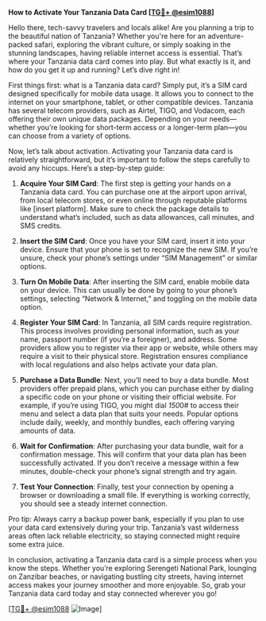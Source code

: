 **How to Activate Your Tanzania Data Card [[TG💪+ @esim1088](https://t.me/s/esim1088)]**

Hello there, tech-savvy travelers and locals alike! Are you planning a trip to the beautiful nation of Tanzania? Whether you're here for an adventure-packed safari, exploring the vibrant culture, or simply soaking in the stunning landscapes, having reliable internet access is essential. That’s where your Tanzania data card comes into play. But what exactly is it, and how do you get it up and running? Let’s dive right in!

First things first: what is a Tanzania data card? Simply put, it’s a SIM card designed specifically for mobile data usage. It allows you to connect to the internet on your smartphone, tablet, or other compatible devices. Tanzania has several telecom providers, such as Airtel, TIGO, and Vodacom, each offering their own unique data packages. Depending on your needs—whether you’re looking for short-term access or a longer-term plan—you can choose from a variety of options.

Now, let’s talk about activation. Activating your Tanzania data card is relatively straightforward, but it’s important to follow the steps carefully to avoid any hiccups. Here’s a step-by-step guide:

1. **Acquire Your SIM Card**: The first step is getting your hands on a Tanzania data card. You can purchase one at the airport upon arrival, from local telecom stores, or even online through reputable platforms like [insert platform]. Make sure to check the package details to understand what’s included, such as data allowances, call minutes, and SMS credits.

2. **Insert the SIM Card**: Once you have your SIM card, insert it into your device. Ensure that your phone is set to recognize the new SIM. If you’re unsure, check your phone’s settings under “SIM Management” or similar options.

3. **Turn On Mobile Data**: After inserting the SIM card, enable mobile data on your device. This can usually be done by going to your phone’s settings, selecting “Network & Internet,” and toggling on the mobile data option.

4. **Register Your SIM Card**: In Tanzania, all SIM cards require registration. This process involves providing personal information, such as your name, passport number (if you’re a foreigner), and address. Some providers allow you to register via their app or website, while others may require a visit to their physical store. Registration ensures compliance with local regulations and also helps activate your data plan.

5. **Purchase a Data Bundle**: Next, you’ll need to buy a data bundle. Most providers offer prepaid plans, which you can purchase either by dialing a specific code on your phone or visiting their official website. For example, if you’re using TIGO, you might dial *150*0# to access their menu and select a data plan that suits your needs. Popular options include daily, weekly, and monthly bundles, each offering varying amounts of data.

6. **Wait for Confirmation**: After purchasing your data bundle, wait for a confirmation message. This will confirm that your data plan has been successfully activated. If you don’t receive a message within a few minutes, double-check your phone’s signal strength and try again.

7. **Test Your Connection**: Finally, test your connection by opening a browser or downloading a small file. If everything is working correctly, you should see a steady internet connection.

Pro tip: Always carry a backup power bank, especially if you plan to use your data card extensively during your trip. Tanzania’s vast wilderness areas often lack reliable electricity, so staying connected might require some extra juice.

In conclusion, activating a Tanzania data card is a simple process when you know the steps. Whether you’re exploring Serengeti National Park, lounging on Zanzibar beaches, or navigating bustling city streets, having internet access makes your journey smoother and more enjoyable. So, grab your Tanzania data card today and stay connected wherever you go!

[[TG💪+ @esim1088](https://t.me/s/esim1088) ![Image](https://i.postimg.cc/Y0z9fWf4/image.png)]